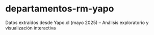 # departamentos-rm-yapo
Datos extraídos desde Yapo.cl (mayo 2025) – Análisis exploratorio y visualización interactiva
